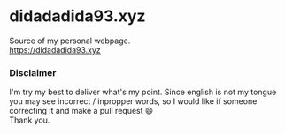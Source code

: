 # didadadida93.xyz
Source of my personal webpage.  
https://didadadida93.xyz

### Disclaimer
I'm try my best to deliver what's my point. Since english is not my tongue
you may see incorrect / inpropper words, so I would like if someone correcting
it and make a pull request 😄  
Thank you.
